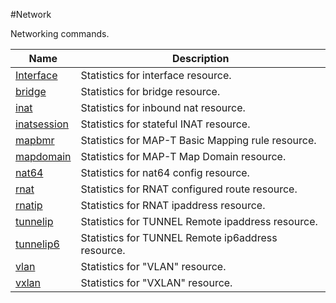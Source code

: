 #Network

Networking commands.


<table><thead><tr><th>Name</th><th>Description</th></tr></thead><tbody><tr><td><a href=".././interface/interface/">Interface</a></td><td>Statistics for interface resource.</td></tr><tr><td><a href=".././bridge/bridge/">bridge</a></td><td>Statistics for bridge resource.</td></tr><tr><td><a href=".././inat/inat/">inat</a></td><td>Statistics for inbound nat resource.</td></tr><tr><td><a href=".././inatsession/inatsession/">inatsession</a></td><td>Statistics for stateful INAT resource.</td></tr><tr><td><a href=".././mapbmr/mapbmr/">mapbmr</a></td><td>Statistics for MAP-T Basic Mapping rule resource.</td></tr><tr><td><a href=".././mapdomain/mapdomain/">mapdomain</a></td><td>Statistics for MAP-T Map Domain resource.</td></tr><tr><td><a href=".././nat64/nat64/">nat64</a></td><td>Statistics for nat64 config resource.</td></tr><tr><td><a href=".././rnat/rnat/">rnat</a></td><td>Statistics for RNAT configured route resource.</td></tr><tr><td><a href=".././rnatip/rnatip/">rnatip</a></td><td>Statistics for RNAT ipaddress resource.</td></tr><tr><td><a href=".././tunnelip/tunnelip/">tunnelip</a></td><td>Statistics for TUNNEL Remote ipaddress resource.</td></tr><tr><td><a href=".././tunnelip6/tunnelip6/">tunnelip6</a></td><td>Statistics for TUNNEL Remote ip6address resource.</td></tr><tr><td><a href=".././vlan/vlan/">vlan</a></td><td>Statistics for "VLAN" resource.</td></tr><tr><td><a href=".././vxlan/vxlan/">vxlan</a></td><td>Statistics for "VXLAN" resource.</td></tr></tbody></table>
